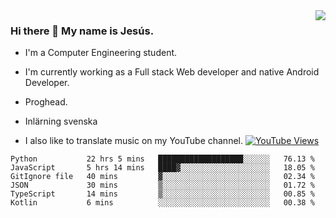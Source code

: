 <img align='right' src="https://github-readme-stats.vercel.app/api/top-langs/?username=JesusJimenezG&layout=compact&theme=dracula">

### Hi there 👋 My name is Jesús.
- I'm a Computer Engineering student.
- I'm currently working as a Full stack Web developer and native Android Developer.

- Proghead.
- Inlärning svenska
- I also like to translate music on my YouTube channel. [![YouTube Views](https://img.shields.io/youtube/channel/views/UCWnlcC4_sV9Imcy9ysQpxHA?style=social)](https://www.youtube.com/channel/UCWnlcC4_sV9Imcy9ysQpxHA)

<!--START_SECTION:waka-->

```text
Python           22 hrs 5 mins   ███████████████████░░░░░░   76.13 %
JavaScript       5 hrs 14 mins   ████▓░░░░░░░░░░░░░░░░░░░░   18.05 %
GitIgnore file   40 mins         ▓░░░░░░░░░░░░░░░░░░░░░░░░   02.34 %
JSON             30 mins         ▒░░░░░░░░░░░░░░░░░░░░░░░░   01.72 %
TypeScript       14 mins         ▒░░░░░░░░░░░░░░░░░░░░░░░░   00.85 %
Kotlin           6 mins          ░░░░░░░░░░░░░░░░░░░░░░░░░   00.38 %
```

<!--END_SECTION:waka-->

<!--
**JesusJimenezG/JesusJimenezG** is a ✨ _special_ ✨ repository because its `README.md` (this file) appears on your GitHub profile.

Here are some ideas to get you started:

- 🔭 I’m currently working on ...
- 🌱 I’m currently learning ...
- 👯 I’m looking to collaborate on ...
- 🤔 I’m looking for help with ...
- 💬 Ask me about ...
- 📫 How to reach me: ...
- 😄 Pronouns: ...
- ⚡ Fun fact: ...
-->
